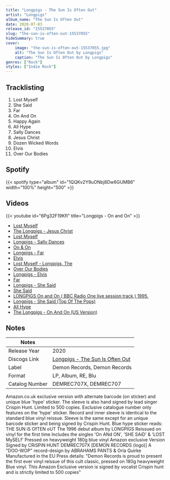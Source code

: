 ```yaml
---
title: "Longpigs - The Sun Is Often Out"
artist: "Longpigs"
album_name: "The Sun Is Often Out"
date: 2020-07-03
release_id: "15537055"
slug: "the-sun-is-often-out-15537055"
hideSummary: true
cover:
    image: "the-sun-is-often-out-15537055.jpg"
    alt: "The Sun Is Often Out by Longpigs"
    caption: "The Sun Is Often Out by Longpigs"
genres: ["Rock"]
styles: ["Indie Rock"]
---
```

## Tracklisting
1. Lost Myself
2. She Said
3. Far
4. On And On
5. Happy Again
6. All Hype
7. Sally Dances
8. Jesus Christ
9. Dozen Wicked Words
10. Elvis
11. Over Our Bodies
## Spotify
{{< spotify type="album" id="1QQKv2Y9uONbj8Dw6GUMB6" width="100%" height="500" >}}

## Videos
{{< youtube id="6Pg32F19KfI" title="Longpigs - On and On" >}}
- [Lost Myself](https://www.youtube.com/watch?v=n2v1sj9eRXI)
- [The Longpigs - Jesus Christ](https://www.youtube.com/watch?v=wjGPT7LJQHA)
- [Lost Myself](https://www.youtube.com/watch?v=OXMRz0WQPgI)
- [Longpigs - Sally Dances](https://www.youtube.com/watch?v=TAdFwQMgt8k)
- [On & On](https://www.youtube.com/watch?v=vmHNHWPtlZg)
- [Longpigs - Far](https://www.youtube.com/watch?v=3ZW04NmOf7g)
- [Elvis](https://www.youtube.com/watch?v=1SrfFy523f8)
- [Lost Myself - Longpigs, The](https://www.youtube.com/watch?v=1fdbblQ2HMc)
- [Over Our Bodies](https://www.youtube.com/watch?v=2soMlrKasCI)
- [Longpigs - Elvis](https://www.youtube.com/watch?v=IrZ7-xuxrSY)
- [Far](https://www.youtube.com/watch?v=MS066blVC1I)
- [Longpigs - She Said](https://www.youtube.com/watch?v=dutG1mcfkpo)
- [She Said](https://www.youtube.com/watch?v=sStoUPJk_Ac)
- [LONGPIGS  On  and On  ( BBC Radio One live session track ) 1995.](https://www.youtube.com/watch?v=TnKFBlkw8gU)
- [Longpigs - She Said (Top Of The Pops)](https://www.youtube.com/watch?v=4S1DgmkbW6E)
- [All Hype](https://www.youtube.com/watch?v=N6p9vVxTBpM)
- [The Longpigs - On And On (US Version)](https://www.youtube.com/watch?v=1P-oRJ-5M0A)

## Notes
| Notes          |             |
| ---------------| ----------- |
| Release Year   | 2020 |
| Discogs Link   | [Longpigs - The Sun Is Often Out](https://www.discogs.com/release/15537055-Longpigs-The-Sun-Is-Often-Out) |
| Label          | Demon Records, Demon Records |
| Format         | LP, Album, RE, Blu |
| Catalog Number | DEMREC707X, DEMREC707 |

Amazon.co.uk exclusive version with alternate barcode (on sticker) and unique blue 'hype' sticker. The sleeve is also hand signed by lead singer Crispin Hunt. Limited to 500 copies.  Exclusive catalogue number only features on the 'hype' sticker. Record and inner sleeve is identical to the standard blue vinyl reissue. Sleeve is the same except for an unique barcode sticker and being signed by Crispin Hunt.  Blue hype sticker reads: THE SUN iS OfTEN oUT The 1996 debut album by LONGPIGS Reissued on vinyl for the first time Includes the singles 'On ANd ON', 'SHE SAiD' & 'LOST MySELf' Pressed on heavyweight 180g blue vinyl Amazon exclusive Version Signed by CRiSPiN HUNT DEMREC707X [DEMON RECORDS (logo)]  A "DOO-WOP" record-design by ABRAHAMS PANTS & Orla Quirke  Manufactured in the EU  Press details: "Demon Records is proud to present the first ever vinyl reissue of this cult classic, pressed on 180g heavyweight Blue vinyl. This Amazon Exclusive version is signed by vocalist Crispin hunt and is strictly limited to 500 copies"
